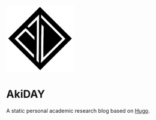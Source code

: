 <img src="https://github.com/AstroNomen/AstroNomen.github.io/blob/main/static/img/icon.png?raw=true" alt="Logo" width="180px">

# AkiDAY

A static personal academic research blog based on [Hugo](https://gohugo.io).